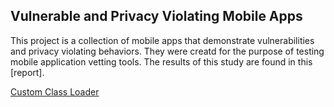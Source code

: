 ## Vulnerable and Privacy Violating Mobile Apps

This project is a collection of mobile apps that demonstrate vulnerabilities and privacy violating behaviors.  They were creatd for the purpose of testing mobile application vetting tools.  The results of this study are found in this [report].

[Custom Class Loader](https://github.com/mpeck12/custom-class-loader)


